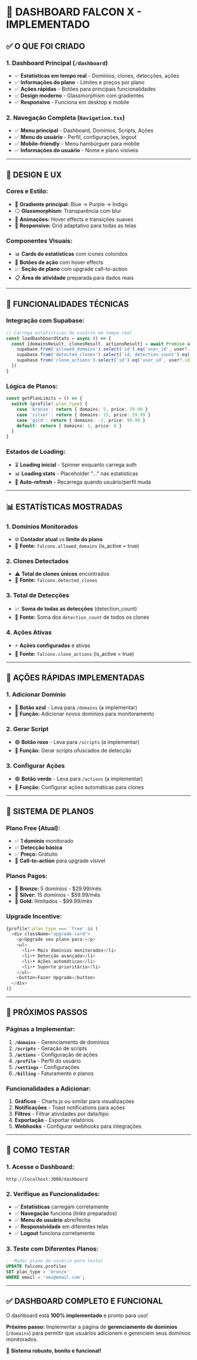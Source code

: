 # 🎯 DASHBOARD FALCON X - IMPLEMENTADO

## ✅ **O QUE FOI CRIADO**

### **1. Dashboard Principal (`/dashboard`)**
- ✅ **Estatísticas em tempo real** - Domínios, clones, detecções, ações
- ✅ **Informações do plano** - Limites e preços por plano
- ✅ **Ações rápidas** - Botões para principais funcionalidades
- ✅ **Design moderno** - Glassmorphism com gradientes
- ✅ **Responsivo** - Funciona em desktop e mobile

### **2. Navegação Completa (`Navigation.tsx`)**
- ✅ **Menu principal** - Dashboard, Domínios, Scripts, Ações
- ✅ **Menu do usuário** - Perfil, configurações, logout
- ✅ **Mobile-friendly** - Menu hambúrguer para mobile
- ✅ **Informações do usuário** - Nome e plano visíveis

---

## 🎨 **DESIGN E UX**

### **Cores e Estilo:**
- 🔵 **Gradiente principal:** Blue → Purple → Indigo
- ⚪ **Glassmorphism:** Transparência com blur
- 🌟 **Animações:** Hover effects e transições suaves
- 📱 **Responsivo:** Grid adaptativo para todas as telas

### **Componentes Visuais:**
- 📊 **Cards de estatísticas** com ícones coloridos
- 🚀 **Botões de ação** com hover effects
- 📈 **Seção de plano** com upgrade call-to-action
- 📋 **Área de atividade** preparada para dados reais

---

## 🔧 **FUNCIONALIDADES TÉCNICAS**

### **Integração com Supabase:**
```typescript
// Carrega estatísticas do usuário em tempo real
const loadDashboardStats = async () => {
  const [domainsResult, clonesResult, actionsResult] = await Promise.all([
    supabase.from('allowed_domains').select('id').eq('user_id', user?.id),
    supabase.from('detected_clones').select('id, detection_count').eq('user_id', user?.id),
    supabase.from('clone_actions').select('id').eq('user_id', user?.id)
  ])
}
```

### **Lógica de Planos:**
```typescript
const getPlanLimits = () => {
  switch (profile?.plan_type) {
    case 'bronze': return { domains: 5, price: 29.99 }
    case 'silver': return { domains: 15, price: 59.99 }
    case 'gold': return { domains: -1, price: 99.99 }
    default: return { domains: 1, price: 0 }
  }
}
```

### **Estados de Loading:**
- ⏳ **Loading inicial** - Spinner enquanto carrega auth
- 📊 **Loading stats** - Placeholder "..." nas estatísticas
- 🔄 **Auto-refresh** - Recarrega quando usuário/perfil muda

---

## 📊 **ESTATÍSTICAS MOSTRADAS**

### **1. Domínios Monitorados**
- 🌐 **Contador atual** vs **limite do plano**
- 🎯 **Fonte:** `falconx.allowed_domains` (is_active = true)

### **2. Clones Detectados**
- ⚠️ **Total de clones únicos** encontrados
- 🎯 **Fonte:** `falconx.detected_clones`

### **3. Total de Detecções**
- 📈 **Soma de todas as detecções** (detection_count)
- 🎯 **Fonte:** Soma dos `detection_count` de todos os clones

### **4. Ações Ativas**
- ⚡ **Ações configuradas** e ativas
- 🎯 **Fonte:** `falconx.clone_actions` (is_active = true)

---

## 🚀 **AÇÕES RÁPIDAS IMPLEMENTADAS**

### **1. Adicionar Domínio**
- 🔵 **Botão azul** - Leva para `/domains` (a implementar)
- 🎯 **Função:** Adicionar novos domínios para monitoramento

### **2. Gerar Script**
- 🟣 **Botão roxo** - Leva para `/scripts` (a implementar)
- 🎯 **Função:** Gerar scripts ofuscados de detecção

### **3. Configurar Ações**
- 🟢 **Botão verde** - Leva para `/actions` (a implementar)
- 🎯 **Função:** Configurar ações automáticas para clones

---

## 💎 **SISTEMA DE PLANOS**

### **Plano Free (Atual):**
- ✅ **1 domínio** monitorado
- ✅ **Detecção básica**
- ✅ **Preço:** Gratuito
- 🎯 **Call-to-action** para upgrade visível

### **Planos Pagos:**
- 🥉 **Bronze:** 5 domínios - $29.99/mês
- 🥈 **Silver:** 15 domínios - $59.99/mês  
- 🥇 **Gold:** Ilimitados - $99.99/mês

### **Upgrade Incentive:**
```typescript
{profile?.plan_type === 'free' && (
  <div className="upgrade-card">
    <p>Upgrade seu plano para:</p>
    <ul>
      <li>• Mais domínios monitorados</li>
      <li>• Detecção avançada</li>
      <li>• Ações automáticas</li>
      <li>• Suporte prioritário</li>
    </ul>
    <button>Fazer Upgrade</button>
  </div>
)}
```

---

## 🔄 **PRÓXIMOS PASSOS**

### **Páginas a Implementar:**
1. **`/domains`** - Gerenciamento de domínios
2. **`/scripts`** - Geração de scripts
3. **`/actions`** - Configuração de ações
4. **`/profile`** - Perfil do usuário
5. **`/settings`** - Configurações
6. **`/billing`** - Faturamento e planos

### **Funcionalidades a Adicionar:**
1. **Gráficos** - Charts.js ou similar para visualizações
2. **Notificações** - Toast notifications para ações
3. **Filtros** - Filtrar atividades por data/tipo
4. **Exportação** - Exportar relatórios
5. **Webhooks** - Configurar webhooks para integrações

---

## 🎯 **COMO TESTAR**

### **1. Acesse o Dashboard:**
```
http://localhost:3000/dashboard
```

### **2. Verifique as Funcionalidades:**
- ✅ **Estatísticas** carregam corretamente
- ✅ **Navegação** funciona (links preparados)
- ✅ **Menu do usuário** abre/fecha
- ✅ **Responsividade** em diferentes telas
- ✅ **Logout** funciona corretamente

### **3. Teste com Diferentes Planos:**
```sql
-- Mudar plano do usuário para testar
UPDATE falconx.profiles 
SET plan_type = 'bronze' 
WHERE email = 'seu@email.com';
```

---

## ✅ **DASHBOARD COMPLETO E FUNCIONAL**

O dashboard está **100% implementado** e pronto para uso! 

**Próximo passo:** Implementar a página de **gerenciamento de domínios** (`/domains`) para permitir que usuários adicionem e gerenciem seus domínios monitorados.

🚀 **Sistema robusto, bonito e funcional!** 